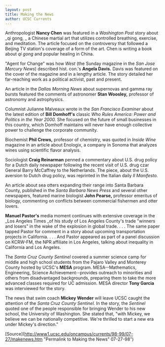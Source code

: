 ```yaml
---
layout: post
title: Making the News
author: UCSC Currents
---
```


Anthropologist **Nancy Chen** was featured in a _Washington Post_ story about _qi gong, _ a Chinese martial art that utilizes controlled breathing, exercise, and meditation. The article focused on the controversy that followed a Beijing TV station's coverage of a form of the art. Chen is writing a book about _qi gong_ and popular healing in China.

"Agent for Change" was how _West_ (the Sunday magazine in the _San Jose Mercury News_) described hist. con.'s **Angela Davis.** Davis was featured on the cover of the magazine and in a lengthy article. The story detailed her far-reaching work as a political activist, past and present.

An article in the _Dallas Morning News_ about supernovas and gamma ray bursts featured the comments of astronomer **Stan Woosley,** professor of astronomy and astrophysics.

Columnist Julianne Malveaux wrote in the _San Francisco Examiner_ about the latest edition of **Bill Domhoff's** classic _Who Rules America: Power and Politics in the Year 2000._ She focused on the future of small businesses in this country, which Domhoff maintains will never have enough collective power to challenge the corporate community.

Biochemist **Phil Crews,** professor of chemistry, was quoted in _Inside Wine_ magazine in an article about Enologix, a company in Sonoma that analyzes wines using scientific flavor analysis.

Sociologist **Craig Reinarman** penned a commentary about U.S. drug policy for a Dutch daily newspaper following the recent visit of U.S. drug czar General Barry McCaffrey to the Netherlands. The piece, about the U.S. aversion to Dutch drug policy, was reprinted in the Italian daily _Il Manifesto._

An article about sea otters expanding their range into Santa Barbara County, published in the _Santa Barbara News Press_ and several other newspapers, featured marine biologist **John Pearse,** professor emeritus of biology, commenting on conflicts between commercial fishermen and otter lovers.

**Manuel Pastor's** media moment continues with extensive coverage in the _Los Angeles Times _of his study of Los Angeles County's trade "winners and losers" in the wake of the explosion in global trade. . . . The same paper tapped Pastor for comment in a story about upcoming transportation projects in California. . . . And Pastor appeared as part of a panel discussion on KCRW-FM, the NPR affiliate in Los Angeles, talking about inequality in California and Los Angeles.

The _Santa Cruz County Sentinel_ covered a summer science camp for middle and high school students from the Pajaro Valley and Monterey County hosted by UCSC's **MESA** program. MESA--Mathematics, Engineering, Science Achievement--provides outreach to minorities and others from disadvantaged backgrounds, preparing them to take the more advanced classes required for UC admission. MESA director **Tony Garcia** was interviewed for the story.

The news that swim coach **Mickey Wender** will leave UCSC caught the attention of the _Santa Cruz County Sentinel._ In the story, the _Sentinel_ quoted one of the people responsible for bringing Wender to his new school, the University of Washington. She stated that, "with Mickey, we believe we can be nationally competitive. We're thrilled to start a new era under Mickey's direction."

[Source](http://www1.ucsc.edu/oncampus/currents/98-99/07-27/makenews.htm "Permalink to Making the News" 07-27-98")
